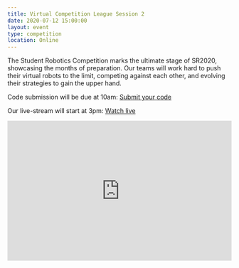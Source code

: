 ```yaml
---
title: Virtual Competition League Session 2
date: 2020-07-12 15:00:00
layout: event
type: competition
location: Online
---
```


The Student Robotics Competition marks the ultimate stage of SR2020, showcasing the months of preparation. Our teams will work hard to push their virtual robots to the limit, competing against each other, and evolving their strategies to gain the upper hand.

Code submission will be due at 10am: [Submit your code](https://studentrobotics.org/code-submitter/)

Our live-stream will start at 3pm: [Watch live](https://youtu.be/7JoW4zXSeZE)

<iframe width="100%" height="315" src="https://www.youtube.com/embed/7JoW4zXSeZE" frameborder="0" allow="accelerometer; autoplay; encrypted-media; gyroscope; picture-in-picture" allowfullscreen></iframe>
